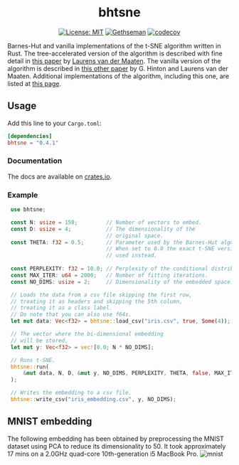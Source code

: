<div align="center"> <h1 align="center"> bhtsne </h1> </div>

<div align="center">

[![License: MIT](https://img.shields.io/badge/License-MIT-yellow.svg)](https://opensource.org/licenses/MIT)
[![Gethseman](https://circleci.com/gh/frjnn/bhtsne.svg?style=shield)](https://app.circleci.com/pipelines/github/frjnn/bhtsne)
[![codecov](https://codecov.io/gh/frjnn/bhtsne/branch/master/graph/badge.svg)](https://codecov.io/gh/frjnn/bhtsne)

</div>


Barnes-Hut and vanilla implementations of the t-SNE algorithm written in Rust. The tree-accelerated version of the algorithm is described with fine detail in [this paper](http://lvdmaaten.github.io/publications/papers/JMLR_2014.pdf) by [Laurens van der Maaten](https://github.com/lvdmaaten). The vanilla version of the algorithm is described in [this other paper](https://www.jmlr.org/papers/volume9/vandermaaten08a/vandermaaten08a.pdf) by G. Hinton and Laurens van der Maaten.
Additional implementations of the algorithm, including this one, are listed at [this page](http://lvdmaaten.github.io/tsne/).

## Usage 

Add this line to your `Cargo.toml`:
```toml
[dependencies]
bhtsne = "0.4.1"
```
### Documentation

The docs are available on [crates.io](https://crates.io/crates/bhtsne).

### Example

```rust
 use bhtsne;

 const N: usize = 150;         // Number of vectors to embed.
 const D: usize = 4;           // The dimensionality of the
                               // original space.
 const THETA: f32 = 0.5;       // Parameter used by the Barnes-Hut algorithm.
                               // When set to 0.0 the exact t-SNE version is
                               // used instead.
    
 const PERPLEXITY: f32 = 10.0; // Perplexity of the conditional distribution.
 const MAX_ITER: u64 = 2000;   // Number of fitting iterations.
 const NO_DIMS: usize = 2;     // Dimensionality of the embedded space.

 // Loads the data from a csv file skipping the first row,
 // treating it as headers and skipping the 5th column,
 // treating it as a class label.
 // Do note that you can also use f64s.
 let mut data: Vec<f32> = bhtsne::load_csv("iris.csv", true, Some(4));

 // The vector where the bi-dimensional embedding
 // will be stored.
 let mut y: Vec<f32> = vec![0.0; N * NO_DIMS];

 // Runs t-SNE.
 bhtsne::run(
     &mut data, N, D, &mut y, NO_DIMS, PERPLEXITY, THETA, false, MAX_ITER, 250, 250,
 );

 // Writes the embedding to a csv file.
 bhtsne::write_csv("iris_embedding.csv", y, NO_DIMS);
```


## MNIST embedding
The following embedding has been obtained by preprocessing the MNIST dataset using PCA to reduce its 
dimensionality to 50. It took approximately 17 mins on a 2.0GHz quad-core 10th-generation i5 MacBook Pro.
![mnist](imgs/mnist_embedding.png) 
